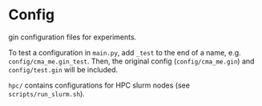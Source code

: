 # Config

gin configuration files for experiments.

To test a configuration in `main.py`, add `_test` to the end of a name, e.g.
`config/cma_me.gin_test`. Then, the original config (`config/cma_me.gin`) and
`config/test.gin` will be included.

`hpc/` contains configurations for HPC slurm nodes (see `scripts/run_slurm.sh`).
